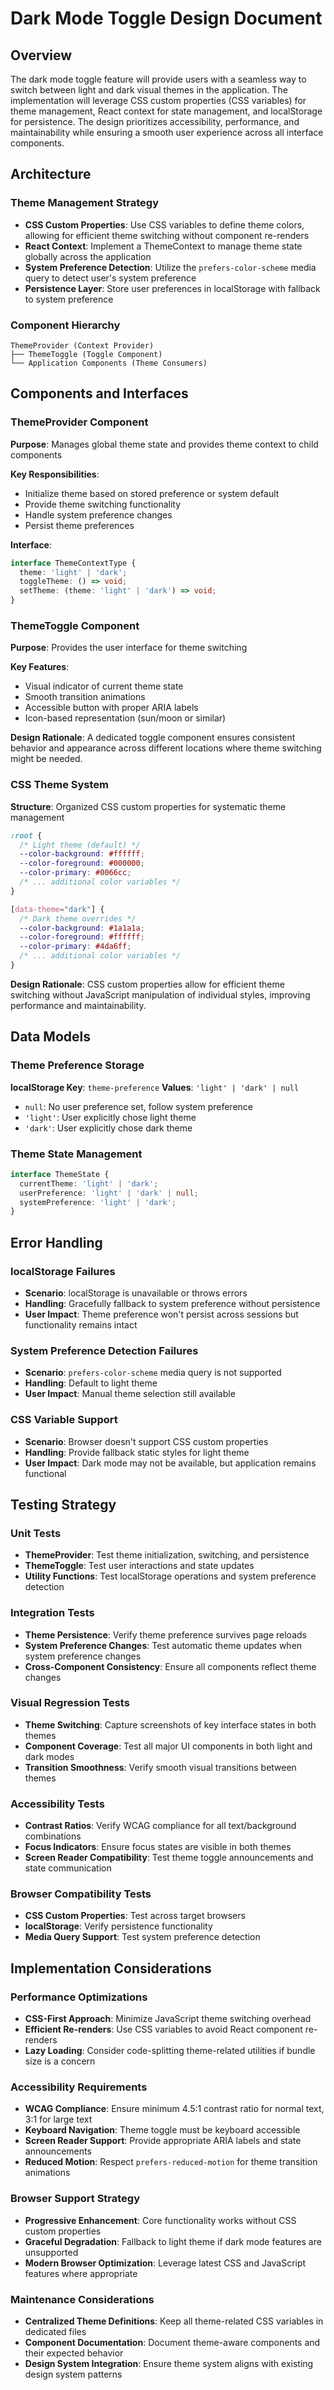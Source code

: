 # Dark Mode Toggle Design Document

## Overview

The dark mode toggle feature will provide users with a seamless way to switch between light and dark visual themes in the application. The implementation will leverage CSS custom properties (CSS variables) for theme management, React context for state management, and localStorage for persistence. The design prioritizes accessibility, performance, and maintainability while ensuring a smooth user experience across all interface components.

## Architecture

### Theme Management Strategy
- **CSS Custom Properties**: Use CSS variables to define theme colors, allowing for efficient theme switching without component re-renders
- **React Context**: Implement a ThemeContext to manage theme state globally across the application
- **System Preference Detection**: Utilize the `prefers-color-scheme` media query to detect user's system preference
- **Persistence Layer**: Store user preferences in localStorage with fallback to system preference

### Component Hierarchy
```
ThemeProvider (Context Provider)
├── ThemeToggle (Toggle Component)
└── Application Components (Theme Consumers)
```

## Components and Interfaces

### ThemeProvider Component
**Purpose**: Manages global theme state and provides theme context to child components

**Key Responsibilities**:
- Initialize theme based on stored preference or system default
- Provide theme switching functionality
- Handle system preference changes
- Persist theme preferences

**Interface**:
```typescript
interface ThemeContextType {
  theme: 'light' | 'dark';
  toggleTheme: () => void;
  setTheme: (theme: 'light' | 'dark') => void;
}
```

### ThemeToggle Component
**Purpose**: Provides the user interface for theme switching

**Key Features**:
- Visual indicator of current theme state
- Smooth transition animations
- Accessible button with proper ARIA labels
- Icon-based representation (sun/moon or similar)

**Design Rationale**: A dedicated toggle component ensures consistent behavior and appearance across different locations where theme switching might be needed.

### CSS Theme System
**Structure**: Organized CSS custom properties for systematic theme management

```css
:root {
  /* Light theme (default) */
  --color-background: #ffffff;
  --color-foreground: #000000;
  --color-primary: #0066cc;
  /* ... additional color variables */
}

[data-theme="dark"] {
  /* Dark theme overrides */
  --color-background: #1a1a1a;
  --color-foreground: #ffffff;
  --color-primary: #4da6ff;
  /* ... additional color variables */
}
```

**Design Rationale**: CSS custom properties allow for efficient theme switching without JavaScript manipulation of individual styles, improving performance and maintainability.

## Data Models

### Theme Preference Storage
**localStorage Key**: `theme-preference`
**Values**: `'light' | 'dark' | null`
- `null`: No user preference set, follow system preference
- `'light'`: User explicitly chose light theme
- `'dark'`: User explicitly chose dark theme

### Theme State Management
```typescript
interface ThemeState {
  currentTheme: 'light' | 'dark';
  userPreference: 'light' | 'dark' | null;
  systemPreference: 'light' | 'dark';
}
```

## Error Handling

### localStorage Failures
- **Scenario**: localStorage is unavailable or throws errors
- **Handling**: Gracefully fallback to system preference without persistence
- **User Impact**: Theme preference won't persist across sessions but functionality remains intact

### System Preference Detection Failures
- **Scenario**: `prefers-color-scheme` media query is not supported
- **Handling**: Default to light theme
- **User Impact**: Manual theme selection still available

### CSS Variable Support
- **Scenario**: Browser doesn't support CSS custom properties
- **Handling**: Provide fallback static styles for light theme
- **User Impact**: Dark mode may not be available, but application remains functional

## Testing Strategy

### Unit Tests
- **ThemeProvider**: Test theme initialization, switching, and persistence
- **ThemeToggle**: Test user interactions and state updates
- **Utility Functions**: Test localStorage operations and system preference detection

### Integration Tests
- **Theme Persistence**: Verify theme preference survives page reloads
- **System Preference Changes**: Test automatic theme updates when system preference changes
- **Cross-Component Consistency**: Ensure all components reflect theme changes

### Visual Regression Tests
- **Theme Switching**: Capture screenshots of key interface states in both themes
- **Component Coverage**: Test all major UI components in both light and dark modes
- **Transition Smoothness**: Verify smooth visual transitions between themes

### Accessibility Tests
- **Contrast Ratios**: Verify WCAG compliance for all text/background combinations
- **Focus Indicators**: Ensure focus states are visible in both themes
- **Screen Reader Compatibility**: Test theme toggle announcements and state communication

### Browser Compatibility Tests
- **CSS Custom Properties**: Test across target browsers
- **localStorage**: Verify persistence functionality
- **Media Query Support**: Test system preference detection

## Implementation Considerations

### Performance Optimizations
- **CSS-First Approach**: Minimize JavaScript theme switching overhead
- **Efficient Re-renders**: Use CSS variables to avoid React component re-renders
- **Lazy Loading**: Consider code-splitting theme-related utilities if bundle size is a concern

### Accessibility Requirements
- **WCAG Compliance**: Ensure minimum 4.5:1 contrast ratio for normal text, 3:1 for large text
- **Keyboard Navigation**: Theme toggle must be keyboard accessible
- **Screen Reader Support**: Provide appropriate ARIA labels and state announcements
- **Reduced Motion**: Respect `prefers-reduced-motion` for theme transition animations

### Browser Support Strategy
- **Progressive Enhancement**: Core functionality works without CSS custom properties
- **Graceful Degradation**: Fallback to light theme if dark mode features are unsupported
- **Modern Browser Optimization**: Leverage latest CSS and JavaScript features where appropriate

### Maintenance Considerations
- **Centralized Theme Definitions**: Keep all theme-related CSS variables in dedicated files
- **Component Documentation**: Document theme-aware components and their expected behavior
- **Design System Integration**: Ensure theme system aligns with existing design system patterns